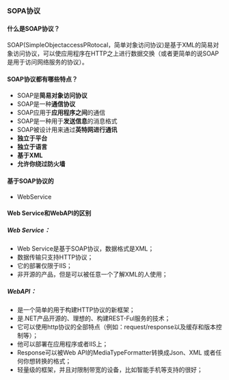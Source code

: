 ### SOPA协议  
#### 什么是SOAP协议？  
  SOAP(SimpleObjectaccessPRotocal，简单对象访问协议)是基于XML的简易对象访问协议，可以使应用程序在HTTP之上进行数据交换（或者更简单的说SOAP是用于访问网络服务的协议）。

#### SOAP协议都有哪些特点？  
- SOAP是**简易对象访问协议** 
- SOAP是一种**通信协议**  
- SOAP应用于**应用程序之间**的通信  
- SOAP是一种用于**发送信息**的消息格式  
- SOAP被设计用来通过**英特网进行通讯**  
- **独立于平台**  
- **独立于语言**  
- **基于XML**  
- **允许你绕过防火墙**  

#### 基于SOAP协议的  
- WebService  

#### Web Service和WebAPI的区别  
##### Web Service：  
- Web Service是基于SOAP协议，数据格式是XML；  
- 数据传输只支持HTTP协议；  
- 它的部署仅限于IIS；  
- 非开源的产品，但是可以被任意一个了解XML的人使用；
##### WebAPI：
- 是一个简单的用于构建HTTP协议的新框架；
- 是.NET产品开源的、理想的、构建REST-Ful服务的技术；
- 它可以使用http协议的全部特点（例如：request/response以及缓存和版本控制等）；
- 他可以部署在应用程序或者IIS上；
- Response可以被Web API的MediaTypeFormatter转换成Json、XML 或者任何你想转换的格式；
- 轻量级的框架，并且对限制带宽的设备，比如智能手机等支持的很好；
